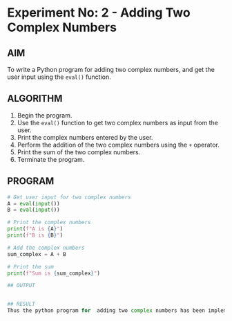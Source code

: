 # Experiment No: 2 - Adding Two Complex Numbers

## AIM
To write a Python program for adding two complex numbers, and get the user input using the `eval()` function.

## ALGORITHM
1. Begin the program.
2. Use the `eval()` function to get two complex numbers as input from the user.
3. Print the complex numbers entered by the user.
4. Perform the addition of the two complex numbers using the `+` operator.
5. Print the sum of the two complex numbers.
6. Terminate the program.

## PROGRAM
```python
# Get user input for two complex numbers
A = eval(input())
B = eval(input())

# Print the complex numbers
print(f"A is {A}")
print(f"B is {B}")

# Add the complex numbers
sum_complex = A + B

# Print the sum
print(f"Sum is {sum_complex}")

## OUTPUT


## RESULT
Thus the python program for  adding two complex numbers has been implemented and executed successfully.
